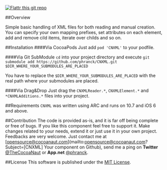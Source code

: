 [![Flattr this git repo](http://api.flattr.com/button/flattr-badge-large.png)](https://flattr.com/submit/auto?user_id=phranck&url=https://github.com/phranck/CNXML&title=CNXML&tags=github&category=software)


##Overview

Simple basic handling of XML files for both reading and manual creation. You can specify your own mapping prefixes, set attributes on each element, add and remove cild items, iterate over childs and so on.


##Installation
####Via CocoaPods
Just add `pod 'CNXML'` to your podfile.


####Via Git SubModule
`cd` into your project directory and execute `git submodule add https://github.com/phranck/CNXML.git $DIR_WHERE_YOUR_SUBMODULES_ARE_PLACED`

You have to replace the `$DIR_WHERE_YOUR_SUBMODULES_ARE_PLACED` with the real path where your submodules are placed.


####Via Drag&Drop
Just drag the `CNXMLReader.*`, `CNXMLElement.*` and `*CNXMLAdditions.*` files into your project.


##Requirements
`CNXML` was written using ARC and runs on 10.7 and iOS 6 and above.


##Contribution
The code is provided as-is, and it is far off being complete or free of bugs. If you like this component feel free to support it. Make changes related to your needs, extend it or just use it in your own project. Feedbacks are very welcome. Just contact me at [opensource@cocoanaut.com](mailto:opensource@cocoanaut.com?Subject=[CNXML] Your component on Github), send me a ping on **Twitter** [@TheCocoaNaut](http://twitter.com/TheCocoaNaut) or **App.net** [@phranck](https://alpha.app.net/phranck). 


##License
This software is published under the [MIT License](http://cocoanaut.mit-license.org).
